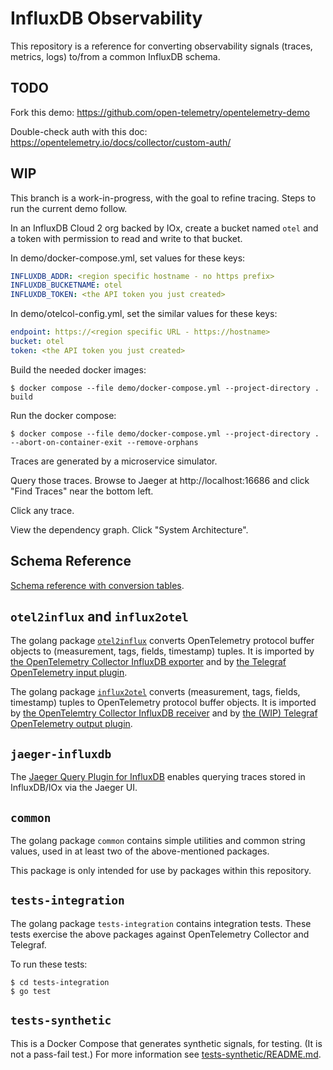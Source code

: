 # InfluxDB Observability

This repository is a reference for converting observability signals (traces, metrics, logs) to/from a common InfluxDB schema.

## TODO
Fork this demo:
https://github.com/open-telemetry/opentelemetry-demo

Double-check auth with this doc:
https://opentelemetry.io/docs/collector/custom-auth/

## WIP

This branch is a work-in-progress, with the goal to refine tracing.
Steps to run the current demo follow.

In an InfluxDB Cloud 2 org backed by IOx, create a bucket named `otel` and a token with permission to read and write to that bucket.

In demo/docker-compose.yml, set values for these keys:
```yaml
INFLUXDB_ADDR: <region specific hostname - no https prefix>
INFLUXDB_BUCKETNAME: otel
INFLUXDB_TOKEN: <the API token you just created>
```

In demo/otelcol-config.yml, set the similar values for these keys:
```yaml
endpoint: https://<region specific URL - https://hostname>
bucket: otel
token: <the API token you just created>
```

Build the needed docker images:
```console
$ docker compose --file demo/docker-compose.yml --project-directory . build
```

Run the docker compose:
```console
$ docker compose --file demo/docker-compose.yml --project-directory . --abort-on-container-exit --remove-orphans
```

Traces are generated by a microservice simulator.

Query those traces.
Browse to Jaeger at http://localhost:16686 and click "Find Traces" near the bottom left.

Click any trace.

View the dependency graph.
Click "System Architecture".

## Schema Reference

[Schema reference with conversion tables](docs/index.md).

## `otel2influx` and `influx2otel`

The golang package [`otel2influx`](otel2influx/README.md) converts OpenTelemetry protocol buffer objects to (measurement, tags, fields, timestamp) tuples.
It is imported by [the OpenTelemetry Collector InfluxDB exporter](https://github.com/open-telemetry/opentelemetry-collector-contrib/tree/v0.27.0/exporter/influxdbexporter)
and by [the Telegraf OpenTelemetry input plugin](https://github.com/influxdata/telegraf/tree/master/plugins/inputs/opentelemetry).

The golang package [`influx2otel`](influx2otel/README.md) converts (measurement, tags, fields, timestamp) tuples to OpenTelemetry protocol buffer objects.
It is imported by [the OpenTelemtry Collector InfluxDB receiver](https://github.com/open-telemetry/opentelemetry-collector-contrib/tree/v0.27.0/receiver/influxdbreceiver)
and by [the (WIP) Telegraf OpenTelemetry output plugin](https://github.com/influxdata/telegraf/pull/9228).

## `jaeger-influxdb`

The [Jaeger Query Plugin for InfluxDB](jaeger-influxdb) enables querying traces stored in InfluxDB/IOx via the Jaeger UI.

## `common`

The golang package `common` contains simple utilities and common string values,
used in at least two of the above-mentioned packages.

This package is only intended for use by packages within this repository.

## `tests-integration`

The golang package `tests-integration` contains integration tests.
These tests exercise the above packages against OpenTelemetry Collector and Telegraf.

To run these tests:
```console
$ cd tests-integration
$ go test
```

## `tests-synthetic`

This is a Docker Compose that generates synthetic signals, for testing.
(It is not a pass-fail test.)
For more information see [tests-synthetic/README.md](tests-synthetic/README.md).
